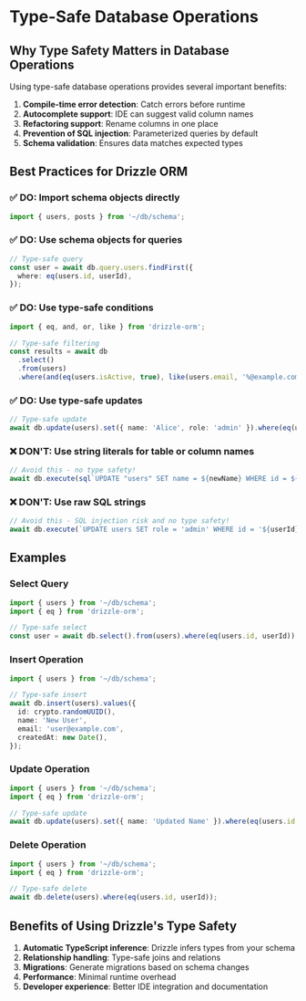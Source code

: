 # Type-Safe Database Operations

## Why Type Safety Matters in Database Operations

Using type-safe database operations provides several important benefits:

1. **Compile-time error detection**: Catch errors before runtime
2. **Autocomplete support**: IDE can suggest valid column names
3. **Refactoring support**: Rename columns in one place
4. **Prevention of SQL injection**: Parameterized queries by default
5. **Schema validation**: Ensures data matches expected types

## Best Practices for Drizzle ORM

### ✅ DO: Import schema objects directly

```typescript
import { users, posts } from '~/db/schema';
```

### ✅ DO: Use schema objects for queries

```typescript
// Type-safe query
const user = await db.query.users.findFirst({
  where: eq(users.id, userId),
});
```

### ✅ DO: Use type-safe conditions

```typescript
import { eq, and, or, like } from 'drizzle-orm';

// Type-safe filtering
const results = await db
  .select()
  .from(users)
  .where(and(eq(users.isActive, true), like(users.email, '%@example.com')));
```

### ✅ DO: Use type-safe updates

```typescript
// Type-safe update
await db.update(users).set({ name: 'Alice', role: 'admin' }).where(eq(users.id, userId));
```

### ❌ DON'T: Use string literals for table or column names

```typescript
// Avoid this - no type safety!
await db.execute(sql`UPDATE "users" SET name = ${newName} WHERE id = ${userId}`);
```

### ❌ DON'T: Use raw SQL strings

```typescript
// Avoid this - SQL injection risk and no type safety!
await db.execute(`UPDATE users SET role = 'admin' WHERE id = '${userId}'`);
```

## Examples

### Select Query

```typescript
import { users } from '~/db/schema';
import { eq } from 'drizzle-orm';

// Type-safe select
const user = await db.select().from(users).where(eq(users.id, userId));
```

### Insert Operation

```typescript
import { users } from '~/db/schema';

// Type-safe insert
await db.insert(users).values({
  id: crypto.randomUUID(),
  name: 'New User',
  email: 'user@example.com',
  createdAt: new Date(),
});
```

### Update Operation

```typescript
import { users } from '~/db/schema';
import { eq } from 'drizzle-orm';

// Type-safe update
await db.update(users).set({ name: 'Updated Name' }).where(eq(users.id, userId));
```

### Delete Operation

```typescript
import { users } from '~/db/schema';
import { eq } from 'drizzle-orm';

// Type-safe delete
await db.delete(users).where(eq(users.id, userId));
```

## Benefits of Using Drizzle's Type Safety

1. **Automatic TypeScript inference**: Drizzle infers types from your schema
2. **Relationship handling**: Type-safe joins and relations
3. **Migrations**: Generate migrations based on schema changes
4. **Performance**: Minimal runtime overhead
5. **Developer experience**: Better IDE integration and documentation
